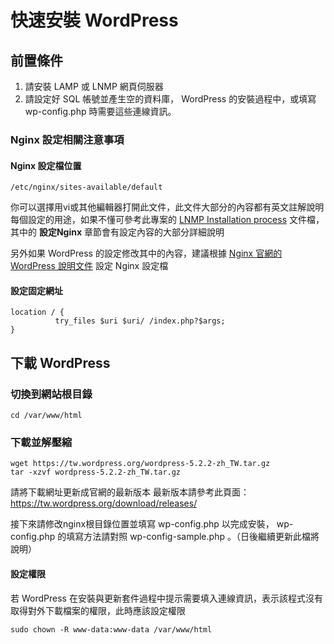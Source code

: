 #  快速安裝 WordPress

## 前置條件
 1. 請安裝 LAMP 或 LNMP 網頁伺服器
 2. 請設定好 SQL 帳號並產生空的資料庫， WordPress 的安裝過程中，或填寫  wp-config.php 時需要這些連線資訊。

### Nginx  設定相關注意事項

#### Nginx 設定檔位置    

    /etc/nginx/sites-available/default

你可以選擇用vi或其他編輯器打開此文件，此文件大部分的內容都有英文註解說明每個設定的用途，如果不懂可參考此專案的 [LNMP Installation process](https://github.com/toppy368/ubuntu-vps-doc/blob/master/LNMP%20Installation%20process.md) 文件檔，其中的 **設定Nginx** 章節會有設定內容的大部分詳細說明

另外如果 WordPress 的設定修改其中的內容，建議根據 [Nginx 官網的 WordPress 說明文件](https://www.nginx.com/resources/wiki/start/topics/recipes/wordpress/ )  設定 Nginx 設定檔

#### 設定固定網址
    location / {
              try_files $uri $uri/ /index.php?$args;
    }

## 下載 WordPress  

###  切換到網站根目錄
    cd /var/www/html

### 下載並解壓縮

    wget https://tw.wordpress.org/wordpress-5.2.2-zh_TW.tar.gz  
    tar -xzvf wordpress-5.2.2-zh_TW.tar.gz  

請將下載網址更新成官網的最新版本
最新版本請參考此頁面：https://tw.wordpress.org/download/releases/  

接下來請修改nginx根目錄位置並填寫 wp-config.php 以完成安裝， wp-config.php 的填寫方法請對照 wp-config-sample.php 。（日後繼續更新此檔將說明）


#### 設定權限

若 WordPress 在安裝與更新套件過程中提示需要填入連線資訊，表示該程式沒有取得對外下載檔案的權限，此時應該設定權限

    sudo chown -R www-data:www-data /var/www/html
